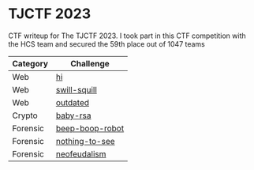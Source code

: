 # TJCTF 2023
CTF writeup for The TJCTF 2023. I took part in this CTF competition with the HCS team and secured the 59th place out of 1047 teams

| Category | Challenge |
| --- | --- |
| Web | [hi](/TJCTF%202023/hi)
| Web | [swill-squill](/TJCTF%202023/swill-squill)
| Web | [outdated](/TJCTF%202023/outdated)
| Crypto | [baby-rsa](/TJCTF%202023/baby-rsa)
| Forensic | [beep-boop-robot](/TJCTF%202023/beep-boop-robot)
| Forensic | [nothing-to-see](/TJCTF%202023/nothing-to-see)
| Forensic | [neofeudalism](/TJCTF%202023/neofeudalism)

